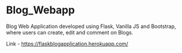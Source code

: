 # Blog_Webapp
Blog Web Application developed using Flask, Vanilla JS and Bootstrap, where users can create, edit and comment on Blogs.

Link - https://flaskblogapplication.herokuapp.com/
